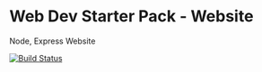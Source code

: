 # Web Dev Starter Pack - Website
Node, Express Website

[![Build Status](https://travis-ci.org/RonanC/webdevstarterpack.svg?branch=master)](https://travis-ci.org/RonanC/webdevstarterpack)
